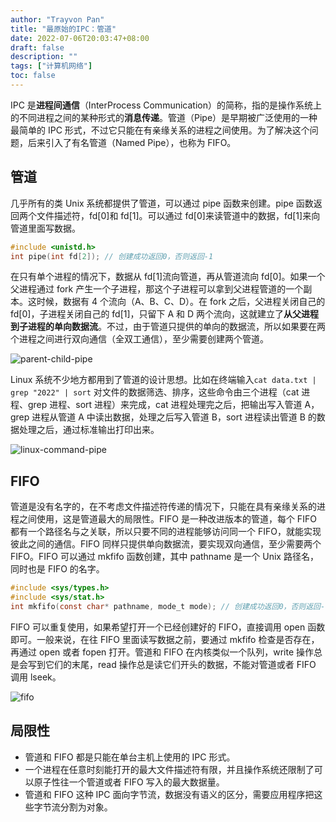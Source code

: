 ```yaml
---
author: "Trayvon Pan"
title: "最原始的IPC：管道"
date: 2022-07-06T20:03:47+08:00
draft: false
description: ""
tags: ["计算机网络"]
toc: false
---
```


IPC 是**进程间通信**（InterProcess Communication）的简称，指的是操作系统上的不同进程之间的某种形式的**消息传递**。管道（Pipe）是早期被广泛使用的一种最简单的 IPC 形式，不过它只能在有亲缘关系的进程之间使用。为了解决这个问题，后来引入了有名管道（Named Pipe），也称为 FIFO。

<!--more-->

## 管道

几乎所有的类 Unix 系统都提供了管道，可以通过 pipe 函数来创建。pipe 函数返回两个文件描述符，fd[0]和 fd[1]。可以通过 fd[0]来读管道中的数据，fd[1]来向管道里面写数据。

```c
#include <unistd.h>
int pipe(int fd[2]); // 创建成功返回0，否则返回-1
```

在只有单个进程的情况下，数据从 fd[1]流向管道，再从管道流向 fd[0]。如果一个父进程通过 fork 产生一个子进程，那这个子进程可以拿到父进程管道的一个副本。这时候，数据有 4 个流向（A、B、C、D）。在 fork 之后，父进程关闭自己的 fd[0]，子进程关闭自己的 fd[1]，只留下 A 和 D 两个流向，这就建立了**从父进程到子进程的单向数据流**。不过，由于管道只提供的单向的数据流，所以如果要在两个进程之间进行双向通信（全双工通信），至少需要创建两个管道。

![parent-child-pipe](parent-child-pipe.png)

Linux 系统不少地方都用到了管道的设计思想。比如在终端输入`cat data.txt | grep "2022" | sort` 对文件的数据筛选、排序，这些命令由三个进程（cat 进程、grep 进程、sort 进程）来完成，cat 进程处理完之后，把输出写入管道 A，grep 进程从管道 A 中读出数据，处理之后写入管道 B，sort 进程读出管道 B 的数据处理之后，通过标准输出打印出来。

![linux-command-pipe](linux-command-pipe.png)

## FIFO

管道是没有名字的，在不考虑文件描述符传递的情况下，只能在具有亲缘关系的进程之间使用，这是管道最大的局限性。FIFO 是一种改进版本的管道，每个 FIFO 都有一个路径名与之关联，所以只要不同的进程能够访问同一个 FIFO，就能实现彼此之间的通信。FIFO 同样只提供单向数据流，要实现双向通信，至少需要两个 FIFO。FIFO 可以通过 mkfifo 函数创建，其中 pathname 是一个 Unix 路径名，同时也是 FIFO 的名字。

```c
#include <sys/types.h>
#include <sys/stat.h>
int mkfifo(const char* pathname, mode_t mode); // 创建成功返回0，否则返回-1
```

FIFO 可以重复使用，如果希望打开一个已经创建好的 FIFO，直接调用 open 函数即可。一般来说，在往 FIFO 里面读写数据之前，要通过 mkfifo 检查是否存在，再通过 open 或者 fopen 打开。管道和 FIFO 在内核类似一个队列，write 操作总是会写到它们的末尾，read 操作总是读它们开头的数据，不能对管道或者 FIFO 调用 lseek。

![fifo](fifo.png)

## 局限性

- 管道和 FIFO 都是只能在单台主机上使用的 IPC 形式。
- 一个进程在任意时刻能打开的最大文件描述符有限，并且操作系统还限制了可以原子性往一个管道或者 FIFO 写入的最大数据量。
- 管道和 FIFO 这种 IPC 面向字节流，数据没有语义的区分，需要应用程序把这些字节流分割为对象。

